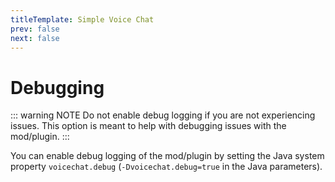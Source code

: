 ```yaml
---
titleTemplate: Simple Voice Chat
prev: false
next: false
---
```


# Debugging

::: warning NOTE
Do not enable debug logging if you are not experiencing issues.
This option is meant to help with debugging issues with the mod/plugin.
:::

You can enable debug logging of the mod/plugin by setting the Java system property `voicechat.debug` (`-Dvoicechat.debug=true` in the Java parameters).
